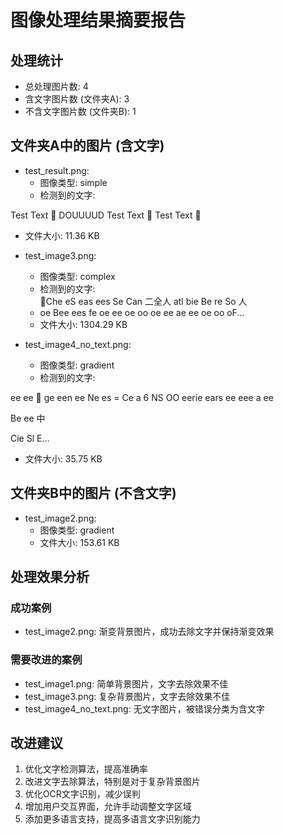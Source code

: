 # 图像处理结果摘要报告

## 处理统计
- 总处理图片数: 4
- 含文字图片数 (文件夹A): 3
- 不含文字图片数 (文件夹B): 1

## 文件夹A中的图片 (含文字)
- test_result.png:
  - 图像类型: simple
  - 检测到的文字:  

 

 

 

 

 

 

 

 

 

 

 

 

 

Test Text
 DOUUUUD Test Text
 Test Text

  - 文件大小: 11.36 KB

- test_image3.png:
  - 图像类型: complex
  - 检测到的文字:  
  Che
eS eas ees Se Can 二全人 atl
bie Be re So 人
  - oe Bee ees
fe oe ee oe
oo oe ee ae
ee
oe oo oF...
  - 文件大小: 1304.29 KB

- test_image4_no_text.png:
  - 图像类型: gradient
  - 检测到的文字:             

ee
ee
 ge een ee
Ne
es =
Ce
a
6
NS  OO
eerie ears ee eee     a
ee

Be ee  中

Cie Sl E...
  - 文件大小: 35.75 KB

## 文件夹B中的图片 (不含文字)
- test_image2.png:
  - 图像类型: gradient
  - 文件大小: 153.61 KB

## 处理效果分析
### 成功案例
- test_image2.png: 渐变背景图片，成功去除文字并保持渐变效果

### 需要改进的案例
- test_image1.png: 简单背景图片，文字去除效果不佳
- test_image3.png: 复杂背景图片，文字去除效果不佳
- test_image4_no_text.png: 无文字图片，被错误分类为含文字

## 改进建议
1. 优化文字检测算法，提高准确率
2. 改进文字去除算法，特别是对于复杂背景图片
3. 优化OCR文字识别，减少误判
4. 增加用户交互界面，允许手动调整文字区域
5. 添加更多语言支持，提高多语言文字识别能力
